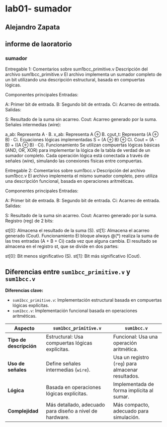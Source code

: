 # lab01- sumador 
## Alejandro Zapata

## informe de laoratorio 

### sumador 
Entregable 1: Comentarios sobre sum1bcc_primitive.v
Descripción del archivo sum1bcc_primitive.v
El archivo implementa un sumador completo de un bit utilizando una descripción estructural, basada en compuertas lógicas.

Componentes principales
Entradas:

A: Primer bit de entrada.
B: Segundo bit de entrada.
Ci: Acarreo de entrada.
Salidas:

S: Resultado de la suma sin acarreo.
Cout: Acarreo generado por la suma.
Señales intermedias (wire):

a_ab: Representa A · B.
x_ab: Representa A ⊕ B.
cout_t: Representa (A ⊕ B) · Ci.
Ecuaciones lógicas implementadas
S = (A ⊕ B) ⊕ Ci.
Cout = (A · B) + ((A ⊕ B) · Ci).
Funcionamiento
Se utilizan compuertas lógicas básicas (AND, OR, XOR) para implementar la lógica de la tabla de verdad de un sumador completo. Cada operación lógica está conectada a través de señales (wire), simulando las conexiones físicas entre compuertas.

Entregable 2: Comentarios sobre sum1bcc.v
Descripción del archivo sum1bcc.v
El archivo implementa el mismo sumador completo, pero utiliza una descripción funcional, basada en operaciones aritméticas.

Componentes principales
Entradas:

A: Primer bit de entrada.
B: Segundo bit de entrada.
Ci: Acarreo de entrada.
Salidas:

S: Resultado de la suma sin acarreo.
Cout: Acarreo generado por la suma.
Registro (reg) de 2 bits:

st[0]: Almacena el resultado de la suma (S).
st[1]: Almacena el acarreo generado (Cout).
Funcionamiento
El bloque always @(*) realiza la suma de las tres entradas (A + B + Ci) cada vez que alguna cambia. El resultado se almacena en el registro st, que se divide en dos partes:

st[0]: Bit menos significativo (S).
st[1]: Bit más significativo (Cout).

## Diferencias entre `sum1bcc_primitive.v` y `sum1bcc.v`

**Diferencias clave:**

- `sum1bcc_primitive.v`: Implementación estructural basada en compuertas lógicas explícitas.  
- `sum1bcc.v`: Implementación funcional basada en operaciones aritméticas.

| Aspecto                 | `sum1bcc_primitive.v`                           | `sum1bcc.v`                                 |
|-------------------------|-------------------------------------------------|---------------------------------------------|
| **Tipo de descripción** | Estructural: Usa compuertas lógicas explícitas. | Funcional: Usa una operación aritmética.    |
| **Uso de señales**       | Define señales intermedias (`wire`).           | Usa un registro (`reg`) para almacenar resultados. |
| **Lógica**              | Basada en operaciones lógicas explícitas.       | Implementada de forma implícita al sumar.   |
| **Complejidad**         | Más detallado, adecuado para diseño a nivel de hardware. | Más compacto, adecuado para simulación.    |

